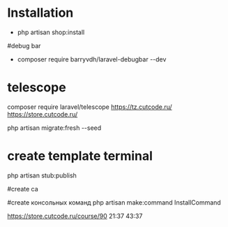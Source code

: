 # Installation

- php artisan shop:install

#debug bar

- composer require barryvdh/laravel-debugbar --dev

# telescope

composer require laravel/telescope
https://tz.cutcode.ru/
https://store.cutcode.ru/

php artisan migrate:fresh --seed

# create template terminal

php artisan stub:publish

#create ca

#create консольных команд
php artisan make:command InstallCommand

https://store.cutcode.ru/course/90
21:37
43:37

